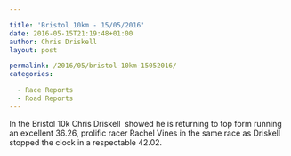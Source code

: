 ```yaml
---

title: 'Bristol 10km - 15/05/2016'
date: 2016-05-15T21:19:48+01:00
author: Chris Driskell
layout: post

permalink: /2016/05/bristol-10km-15052016/
categories:

  - Race Reports
  - Road Reports
---
```

In the Bristol 10k Chris Driskell  showed he is returning to top form running an excellent 36.26, prolific racer Rachel Vines in the same race as Driskell stopped the clock in a respectable 42.02.